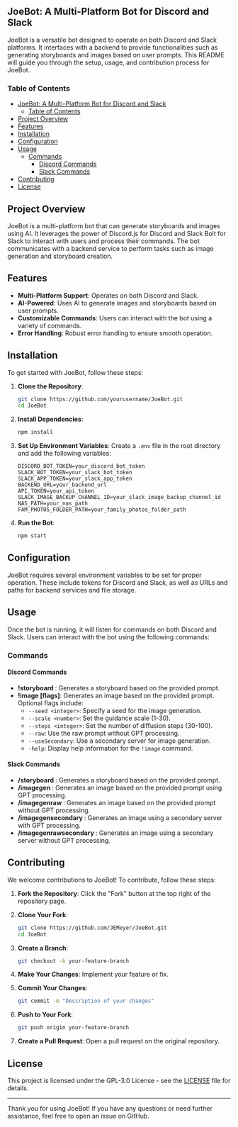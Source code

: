 ## JoeBot: A Multi-Platform Bot for Discord and Slack

JoeBot is a versatile bot designed to operate on both Discord and Slack platforms. It interfaces with a backend to provide functionalities such as generating storyboards and images based on user prompts. This README will guide you through the setup, usage, and contribution process for JoeBot.

### Table of Contents

- [JoeBot: A Multi-Platform Bot for Discord and Slack](#joebot-a-multi-platform-bot-for-discord-and-slack)
  - [Table of Contents](#table-of-contents)
- [Project Overview](#project-overview)
- [Features](#features)
- [Installation](#installation)
- [Configuration](#configuration)
- [Usage](#usage)
  - [Commands](#commands)
    - [Discord Commands](#discord-commands)
    - [Slack Commands](#slack-commands)
- [Contributing](#contributing)
- [License](#license)

## Project Overview

JoeBot is a multi-platform bot that can generate storyboards and images using AI. It leverages the power of Discord.js for Discord and Slack Bolt for Slack to interact with users and process their commands. The bot communicates with a backend service to perform tasks such as image generation and storyboard creation.

## Features

- **Multi-Platform Support**: Operates on both Discord and Slack.
- **AI-Powered**: Uses AI to generate images and storyboards based on user prompts.
- **Customizable Commands**: Users can interact with the bot using a variety of commands.
- **Error Handling**: Robust error handling to ensure smooth operation.

## Installation

To get started with JoeBot, follow these steps:

1. **Clone the Repository**:

   ```bash
   git clone https://github.com/yourusername/JoeBot.git
   cd JoeBot
   ```

2. **Install Dependencies**:

   ```bash
   npm install
   ```

3. **Set Up Environment Variables**:
   Create a `.env` file in the root directory and add the following variables:

   ```plaintext
   DISCORD_BOT_TOKEN=your_discord_bot_token
   SLACK_BOT_TOKEN=your_slack_bot_token
   SLACK_APP_TOKEN=your_slack_app_token
   BACKEND_URL=your_backend_url
   API_TOKEN=your_api_token
   SLACK_IMAGE_BACKUP_CHANNEL_ID=your_slack_image_backup_channel_id
   NAS_PATH=your_nas_path
   FAM_PHOTOS_FOLDER_PATH=your_family_photos_folder_path
   ```

4. **Run the Bot**:

   ```bash
   npm start
   ```

## Configuration

JoeBot requires several environment variables to be set for proper operation. These include tokens for Discord and Slack, as well as URLs and paths for backend services and file storage.

## Usage

Once the bot is running, it will listen for commands on both Discord and Slack. Users can interact with the bot using the following commands:

### Commands

#### Discord Commands

- **!storyboard <prompt>**: Generates a storyboard based on the provided prompt.
- **!image <prompt> [flags]**: Generates an image based on the provided prompt. Optional flags include:
  - `--seed <integer>`: Specify a seed for the image generation.
  - `--scale <number>`: Set the guidance scale (1-30).
  - `--steps <integer>`: Set the number of diffusion steps (30-100).
  - `--raw`: Use the raw prompt without GPT processing.
  - `--useSecondary`: Use a secondary server for image generation.
  - `-help`: Display help information for the `!image` command.

#### Slack Commands

- **/storyboard <prompt>**: Generates a storyboard based on the provided prompt.
- **/imagegen <prompt>**: Generates an image based on the provided prompt using GPT processing.
- **/imagegenraw <prompt>**: Generates an image based on the provided prompt without GPT processing.
- **/imagegensecondary <prompt>**: Generates an image using a secondary server with GPT processing.
- **/imagegenrawsecondary <prompt>**: Generates an image using a secondary server without GPT processing.

## Contributing

We welcome contributions to JoeBot! To contribute, follow these steps:

1. **Fork the Repository**: Click the "Fork" button at the top right of the repository page.
2. **Clone Your Fork**:

   ```bash
   git clone https://github.com/JEMeyer/JoeBot.git
   cd JoeBot
   ```

3. **Create a Branch**:

   ```bash
   git checkout -b your-feature-branch
   ```

4. **Make Your Changes**: Implement your feature or fix.
5. **Commit Your Changes**:

   ```bash
   git commit -m "Description of your changes"
   ```

6. **Push to Your Fork**:

   ```bash
   git push origin your-feature-branch
   ```

7. **Create a Pull Request**: Open a pull request on the original repository.

## License

This project is licensed under the GPL-3.0 License - see the [LICENSE](LICENSE) file for details.

---

Thank you for using JoeBot! If you have any questions or need further assistance, feel free to open an issue on GitHub.
